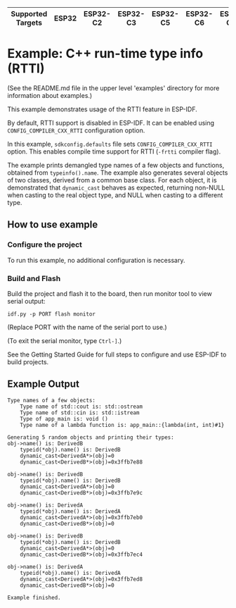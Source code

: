 | Supported Targets | ESP32 | ESP32-C2 | ESP32-C3 | ESP32-C5 | ESP32-C6 | ESP32-C61 | ESP32-H2 | ESP32-H21 | ESP32-H4 | ESP32-P4 | ESP32-S2 | ESP32-S3 |
| ----------------- | ----- | -------- | -------- | -------- | -------- | --------- | -------- | --------- | -------- | -------- | -------- | -------- |

# Example: C++ run-time type info (RTTI)

(See the README.md file in the upper level 'examples' directory for more information about examples.)

This example demonstrates usage of the RTTI feature in ESP-IDF.

By default, RTTI support is disabled in ESP-IDF. It can be enabled using `CONFIG_COMPILER_CXX_RTTI` configuration option.

In this example, `sdkconfig.defaults` file sets `CONFIG_COMPILER_CXX_RTTI` option. This enables compile time support for RTTI (`-frtti` compiler flag).

The example prints demangled type names of a few objects and functions, obtained from `typeinfo().name`. The example also generates several objects of two classes, derived from a common base class. For each object, it is demonstrated that `dynamic_cast` behaves as expected, returning non-NULL when casting to the real object type, and NULL when casting to a different type.

## How to use example

### Configure the project

To run this example, no additional configuration is necessary.

### Build and Flash

Build the project and flash it to the board, then run monitor tool to view serial output:

```
idf.py -p PORT flash monitor
```

(Replace PORT with the name of the serial port to use.)

(To exit the serial monitor, type ``Ctrl-]``.)

See the Getting Started Guide for full steps to configure and use ESP-IDF to build projects.

## Example Output

```
Type names of a few objects:
	Type name of std::cout is: std::ostream
	Type name of std::cin is: std::istream
	Type of app_main is: void ()
	Type name of a lambda function is: app_main::{lambda(int, int)#1}

Generating 5 random objects and printing their types:
obj->name() is: DerivedB
	typeid(*obj).name() is: DerivedB
	dynamic_cast<DerivedA*>(obj)=0
	dynamic_cast<DerivedB*>(obj)=0x3ffb7e88

obj->name() is: DerivedB
	typeid(*obj).name() is: DerivedB
	dynamic_cast<DerivedA*>(obj)=0
	dynamic_cast<DerivedB*>(obj)=0x3ffb7e9c

obj->name() is: DerivedA
	typeid(*obj).name() is: DerivedA
	dynamic_cast<DerivedA*>(obj)=0x3ffb7eb0
	dynamic_cast<DerivedB*>(obj)=0

obj->name() is: DerivedB
	typeid(*obj).name() is: DerivedB
	dynamic_cast<DerivedA*>(obj)=0
	dynamic_cast<DerivedB*>(obj)=0x3ffb7ec4

obj->name() is: DerivedA
	typeid(*obj).name() is: DerivedA
	dynamic_cast<DerivedA*>(obj)=0x3ffb7ed8
	dynamic_cast<DerivedB*>(obj)=0

Example finished.
```
